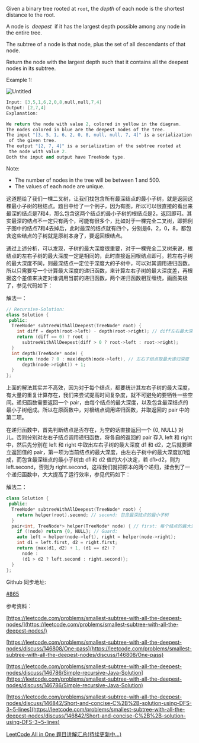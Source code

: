 Given a binary tree rooted at `root`, the _depth_ of each node is the shortest distance to the root.

A node is  _deepest_  if it has the largest depth possible among any node in the entire tree.

The subtree of a node is that node, plus the set of all descendants of that node.

Return the node with the largest depth such that it contains all the deepest nodes in its subtree.

Example 1:

![Untitled](https://prod-files-secure.s3.us-west-2.amazonaws.com/bfd53194-dc1b-48fe-b468-4b8f0627c3d5/00a68ab6-3915-41b0-a7bc-e73d9d29f968/Untitled.png)

```cpp
Input: [3,5,1,6,2,0,8,null,null,7,4]
Output: [2,7,4]
Explanation:

We return the node with value 2, colored in yellow in the diagram.
The nodes colored in blue are the deepest nodes of the tree.
The input "[3, 5, 1, 6, 2, 0, 8, null, null, 7, 4]" is a serialization
 of the given tree.
The output "[2, 7, 4]" is a serialization of the subtree rooted at
 the node with value 2.
Both the input and output have TreeNode type.
```

Note:

- The number of nodes in the tree will be between 1 and 500.
- The values of each node are unique.

这道题给了我们一棵二叉树，让我们找包含所有最深结点的最小子树，就是返回这棵最小子树的根结点。题目中给了一个例子，因为有图，所以可以很直接的看出来最深的结点是7和4，那么包含这两个结点的最小子树的根结点是2，返回即可。其实最深的结点不一定只有两个，可能有很多个，比如对于一棵完全二叉树，即把例子图中的结点7和4去掉后，此时最深的结点就有四个，分别是6，2，0，8，都包含这些结点的子树就是原树本身了，要返回根结点。

通过上述分析，可以发现，子树的最大深度很重要，对于一棵完全二叉树来说，根结点的左右子树的最大深度一定是相同的，此时直接返回根结点即可。若左右子树的最大深度不同，则最深结点一定位于深度大的子树中，可以对其调用递归函数。所以只需要写一个计算最大深度的递归函数，来计算左右子树的最大深度差，再根据这个差值来决定对谁调用当前的递归函数，两个递归函数相互缠绕，画面美极了，参见代码如下：

解法一：

```cpp
// Recursive-Solution:
class Solution {
 public:
  TreeNode* subtreeWithAllDeepest(TreeNode* root) {
    int diff = depth(root->left) - depth(root->right); // diff左右最大深度差
    return (diff == 0) ? root :
      subtreeWithAllDeepest(diff > 0 ? root->left : root->right);
  }
  int depth(TreeNode* node) {
    return !node ? 0 : max(depth(node->left), // 左右子结点取最大递归深度
      depth(node->right)) + 1;
  }
};
```

上面的解法其实并不高效，因为对于每个结点，都要统计其左右子树的最大深度，有大量的重复计算存在，我们来尝试提高时间复杂度，就不可避免的要牺牲一些空间。递归函数需要返回一个 pair，由每个结点的最大深度，以及包含最深结点的最小子树组成。所以在原函数中，对根结点调用递归函数，并取返回的 pair 中的第二项。

在递归函数中，首先判断结点是否存在，为空的话直接返回一个 {0, NULL} 对儿。否则分别对左右子结点调用递归函数，将各自的返回的 pair 存入 left 和 right 中，然后先分别在 left 和 right 中取出左右子树的最大深度 d1 和 d2，之后就要建立返回值的 pair，第一项为当前结点的最大深度，由左右子树中的最大深度加1组成，而包含最深结点的最小子树由 d1 和 d2 值的大小决定，若 d1>d2，则为 left.second，否则为 right.second，这样我们就把原本的两个递归，揉合到了一个递归函数中，大大提高了运行效率，参见代码如下：

解法二：

```cpp
class Solution {
 public:
  TreeNode* subtreeWithAllDeepest(TreeNode* root) {
    return helper(root).second; // second: 包含最深结点的最小子树
  }
  pair<int, TreeNode*> helper(TreeNode* node) { // first: 每个结点的最大深度
    if (!node) return {0, NULL}; // Guard:
    auto left = helper(node->left), right = helper(node->right);
    int d1 = left.first, d2 = right.first;
    return {max(d1, d2) + 1, (d1 == d2) ?
      node :
      (d1 > d2 ? left.second : right.second)};
  }
};
```

Github 同步地址:

[#865](https://github.com/grandyang/leetcode/issues/865)

参考资料：

[https://leetcode.com/problems/smallest-subtree-with-all-the-deepest-nodes/](https://leetcode.com/problems/smallest-subtree-with-all-the-deepest-nodes/)

[https://leetcode.com/problems/smallest-subtree-with-all-the-deepest-nodes/discuss/146808/One-pass](https://leetcode.com/problems/smallest-subtree-with-all-the-deepest-nodes/discuss/146808/One-pass)

[https://leetcode.com/problems/smallest-subtree-with-all-the-deepest-nodes/discuss/146786/Simple-recursive-Java-Solution](https://leetcode.com/problems/smallest-subtree-with-all-the-deepest-nodes/discuss/146786/Simple-recursive-Java-Solution)

[https://leetcode.com/problems/smallest-subtree-with-all-the-deepest-nodes/discuss/146842/Short-and-concise-C%2B%2B-solution-using-DFS-3~5-lines](https://leetcode.com/problems/smallest-subtree-with-all-the-deepest-nodes/discuss/146842/Short-and-concise-C%2B%2B-solution-using-DFS-3~5-lines)

[LeetCode All in One 题目讲解汇总(持续更新中...)](https://www.cnblogs.com/grandyang/p/4606334.html)